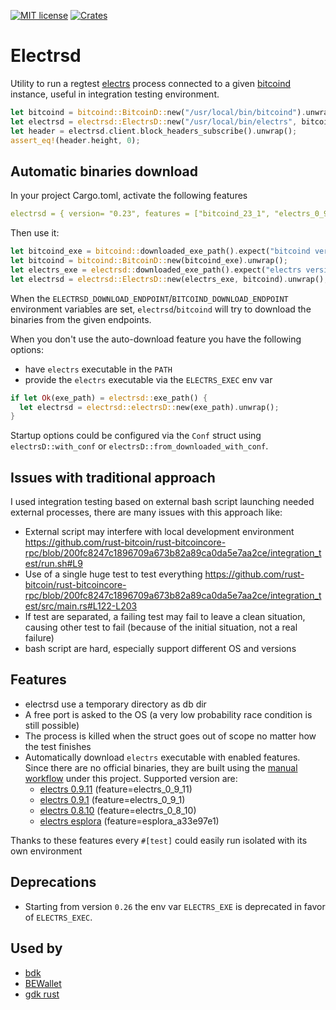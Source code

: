 [![MIT license](https://img.shields.io/github/license/RCasatta/electrsd)](https://github.com/RCasatta/electrsd/blob/master/LICENSE)
[![Crates](https://img.shields.io/crates/v/electrsd.svg)](https://crates.io/crates/electrsd)

# Electrsd

Utility to run a regtest [electrs](https://github.com/romanz/electrs/) process connected to a given [bitcoind](https://github.com/RCasatta/bitcoind) instance, 
useful in integration testing environment.

```rust
let bitcoind = bitcoind::BitcoinD::new("/usr/local/bin/bitcoind").unwrap();
let electrsd = electrsd::ElectrsD::new("/usr/local/bin/electrs", bitcoind).unwrap();
let header = electrsd.client.block_headers_subscribe().unwrap();
assert_eq!(header.height, 0);
```

## Automatic binaries download

In your project Cargo.toml, activate the following features

```yml
electrsd = { version= "0.23", features = ["bitcoind_23_1", "electrs_0_9_1"] }
```

Then use it:

```rust
let bitcoind_exe = bitcoind::downloaded_exe_path().expect("bitcoind version feature must be enabled");
let bitcoind = bitcoind::BitcoinD::new(bitcoind_exe).unwrap();
let electrs_exe = electrsd::downloaded_exe_path().expect("electrs version feature must be enabled");
let electrsd = electrsd::ElectrsD::new(electrs_exe, bitcoind).unwrap();
```

When the `ELECTRSD_DOWNLOAD_ENDPOINT`/`BITCOIND_DOWNLOAD_ENDPOINT` environment variables are set,
`electrsd`/`bitcoind` will try to download the binaries from the given endpoints.

When you don't use the auto-download feature you have the following options:

- have `electrs` executable in the `PATH`
- provide the `electrs` executable via the `ELECTRS_EXEC` env var

```rust
if let Ok(exe_path) = electrsd::exe_path() {
  let electrsd = electrsd::electrsD::new(exe_path).unwrap();
}
```

Startup options could be configured via the `Conf` struct using `electrsD::with_conf` or `electrsD::from_downloaded_with_conf`.

## Issues with traditional approach

I used integration testing based on external bash script launching needed external processes, there are many issues with this approach like:

* External script may interfere with local development environment https://github.com/rust-bitcoin/rust-bitcoincore-rpc/blob/200fc8247c1896709a673b82a89ca0da5e7aa2ce/integration_test/run.sh#L9
* Use of a single huge test to test everything https://github.com/rust-bitcoin/rust-bitcoincore-rpc/blob/200fc8247c1896709a673b82a89ca0da5e7aa2ce/integration_test/src/main.rs#L122-L203
* If test are separated, a failing test may fail to leave a clean situation, causing other test to fail (because of the initial situation, not a real failure)
* bash script are hard, especially support different OS and versions

## Features

  * electrsd use a temporary directory as db dir
  * A free port is asked to the OS (a very low probability race condition is still possible) 
  * The process is killed when the struct goes out of scope no matter how the test finishes
  * Automatically download `electrs` executable with enabled features. Since there are no official binaries, they are built using the [manual workflow](.github/workflows/build_electrs.yml) under this project. Supported version are:
    * [electrs 0.9.11](https://github.com/romanz/electrs/releases/tag/v0.9.11) (feature=electrs_0_9_11)
    * [electrs 0.9.1](https://github.com/romanz/electrs/releases/tag/v0.9.1) (feature=electrs_0_9_1)
    * [electrs 0.8.10](https://github.com/romanz/electrs/releases/tag/v0.8.10) (feature=electrs_0_8_10)
    * [electrs esplora](https://github.com/Blockstream/electrs/tree/a33e97e1a1fc63fa9c20a116bb92579bbf43b254) (feature=esplora_a33e97e1)

Thanks to these features every `#[test]` could easily run isolated with its own environment

## Deprecations

- Starting from version `0.26` the env var `ELECTRS_EXE` is deprecated in favor of `ELECTRS_EXEC`.


## Used by

  * [bdk](https://github.com/bitcoindevkit/bdk)
  * [BEWallet](https://github.com/LeoComandini/BEWallet)
  * [gdk rust](https://github.com/Blockstream/gdk/blob/master/subprojects/gdk_rust/)
